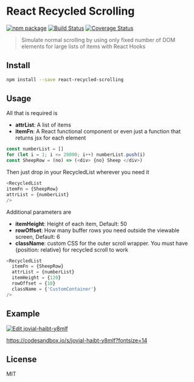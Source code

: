 # React Recycled Scrolling

[![npm package][npm-badge]][npm]
[![Build Status](https://travis-ci.org/sarons/react-recycled-scrolling.svg?branch=master)](https://travis-ci.org/sarons/react-recycled-scrolling)
[![Coverage Status](https://coveralls.io/repos/github/sarons/react-recycled-scrolling/badge.svg?branch=master)](https://coveralls.io/github/sarons/react-recycled-scrolling?branch=master)

> Simulate normal scrolling by using only fixed number of DOM elements for large lists of items with React Hooks

[npm-badge]: https://img.shields.io/npm/v/npm-package.png?style=flat-square
[npm]: https://www.npmjs.org/package/npm-package

## Install

```bash
npm install --save react-recycled-scrolling
```

## Usage

All that is required is 
* **attrList**: A list of items
* **itemFn**: A React functional component or even just a function that returns jsx for each element

```javascript
const numberList = []
for (let i = 1; i <= 20000; i++) numberList.push(i)
const SheepRow = (no) => (<div> {no} Sheep </div>)
```

Then just drop in your RecycledList wherever you need it

```javascript
<RecycledList
itemFn = {SheepRow}
attrList = {numberList}
/>
```

Additional parameters are
* **itemHeight**: Height of each item, Default: 50
* **rowOffset**: How many buffer rows you need outside the viewable screen, Default: 6
* **className**: custom CSS for the outer scroll wrapper. You must have {position: relative} for recycled scroll to work

```javascript
<RecycledList
  itemFn = {SheepRow}
  attrList = {numberList}
  itemHeight = {120}
  rowOffset = {10}
  className = {'CustomContainer'}
/>
```

## Example

[![Edit jovial-haibt-y8mlf](https://codesandbox.io/static/img/play-codesandbox.svg)](https://codesandbox.io/s/jovial-haibt-y8mlf?fontsize=14)

https://codesandbox.io/s/jovial-haibt-y8mlf?fontsize=14

## License

MIT
